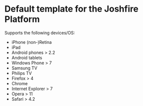 Default template for the Joshfire Platform
==========================================

Supports the following devices/OS:

* iPhone (non-)Retina
* iPad
* Android phones > 2.2
* Android tablets
* Windows Phone > 7
* Samsung TV
* Philips TV
* Firefox > 4
* Chrome
* Internet Explorer > 7
* Opera > 11
* Safari > 4.2